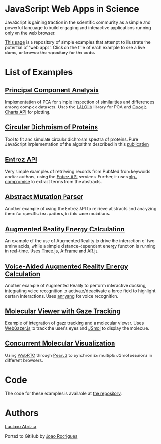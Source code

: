 # JavaScript Web Apps in Science

JavaScript is gaining traction in the scientific community as a simple and powerful language
to build engaging and interactive applications running only on the web browser. 

[This page](https://labriata.github.io/jsinscience) is a repository of simple examples that attempt to illustrate the potential of 'web apps'.
Click on the title of each example to see a live demo, or browse the repository for the code.

# List of Examples

## [Principal Component Analysis](pca/index.html)
Implementation of PCA for simple inspection of similarities and differences among complex datasets. Uses
the [LALOlib](http://mlweb.loria.fr/lalolab/lalolib.html) library for PCA and 
[Google Charts API](https://developers.google.com/chart/) for plotting.

## [Circular Dichroism of Proteins](circular-dichroism/index.html)
Tool to fit and simulate circular dichroism spectra of proteins. 
Pure JavaScript implementation of the algorithm described in this 
[publication](http://pubs.acs.org/doi/abs/10.1021/ed200060t)

## [Entrez API](entrez-api/index.html)
Very simple examples of retrieving records from PubMed from keywords and/or authors, using
the [Entrez API](https://www.ncbi.nlm.nih.gov/home/develop/api/) services. Further, it uses
[nlp-compromise](https://github.com/nlp-compromise/compromise) to extract terms from the abstracts.

## [Abstract Mutation Parser](mutation-parser/index.html)
Another example of using the Entrez API to retrieve abstracts and analyzing them for specific 
text patters, in this case mutations.

## [Augmented Reality Energy Calculation](arjs/index.html)
An example of the use of Augmented Reality to drive the interaction of two amino acids, while a simple
distance-dependent energy function is running in real-time. Uses [Three.js](https://threejs.org), 
[A-Frame](https://aframe.io) and [AR.js](https://github.com/jeromeetienne/AR.js/).

## [Voice-Aided Augmented Reality Energy Calculation](va-arjs/index.html)
Another example of Augmented Reality to perform interactive docking, integrating voice recognition to
activate/deactivate a force field to highlight certain interactions. Uses [annyang](https://www.talater.com/annyang/)
for voice recognition.

## [Molecular Viewer with Gaze Tracking](webgazer/index.html)
Example of integration of gaze tracking and a molecular viewer. Uses [WebGazer.js](http://webgazer.cs.brown.edu/) to
track the user's eyes and [JSmol](http://jmol.sourceforge.net) to display the molecule.

## [Concurrent Molecular Visualization](concurrent-molviz/index.html)
Using [WebRTC](https://webrtc.org) through [PeerJS](http://peerjs.com) to synchronize multiple JSmol sessions in 
different browsers.

# Code
The code for these examples is available at [the repository](http://github.com/labriata/jsinscience).

# Authors
[Luciano Abriata](https://github.com/labriata)

Ported to GitHub by [Joao Rodrigues](https://github.com/JoaoRodrigues)
